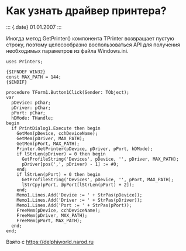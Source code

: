 Как узнать драйвер принтера?
============================

::: {.date}
01.01.2007
:::

Иногда метод GetPrinter() компонента TPrinter возвращает пустую строку,
поэтому целесообразно воспользоваться API для получения необходимых
параметров из файла Windows.ini.

    uses Printers;
     
    {$IFNDEF WIN32}
    const MAX_PATH = 144;
    {$ENDIF}
     
    procedure TForm1.Button1Click(Sender: TObject);
    var
      pDevice: pChar;
      pDriver: pChar;
      pPort: pChar;
      hDMode: THandle;
    begin
      if PrintDialog1.Execute then begin
        GetMem(pDevice, cchDeviceName);
        GetMem(pDriver, MAX_PATH);
        GetMem(pPort, MAX_PATH);
        Printer.GetPrinter(pDevice, pDriver, pPort, hDMode);
        if lStrLen(pDriver) = 0 then begin
          GetProfileString('Devices', pDevice, '', pDriver, MAX_PATH);
          pDriver[pos(',', pDriver) - 1] := #0;
        end;
        if lStrLen(pPort) = 0 then begin
          GetProfileString('Devices', pDevice, '', pPort, MAX_PATH);
          lStrCpy(pPort, @pPort[lStrLen(pPort) + 2]);
        end;
        Memo1.Lines.Add('Device := ' + StrPas(pDevice));
        Memo1.Lines.Add('Driver := ' + StrPas(pDriver));
        Memo1.Lines.Add('Port := ' + StrPas(pPort));
        FreeMem(pDevice, cchDeviceName);
        FreeMem(pDriver, MAX_PATH);
        FreeMem(pPort, MAX_PATH);
      end;
    end;

Взято с <https://delphiworld.narod.ru>
